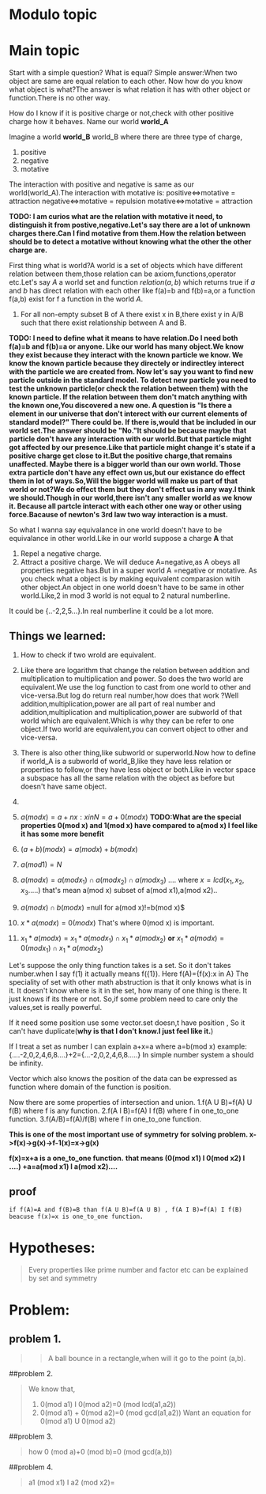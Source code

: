 # Modulo topic

# Main topic
Start with a simple question? What is equal?
Simple answer:When two object are same are equal relation to each other.
Now how do you know what  object is what?The answer is what relation it has with other object or function.There is no other way.

How do I know if it is positive charge or not,check with other positive charge how it behaves.
Name our world **world_A**

Imagine a world **world_B**
world_B where there are three type of charge,
1. positive
2. negative
3. motative

The interaction with positive and negative is same as our world(world_A).The interaction with motative is:
positive<=>motative = attraction
negative<=>motative = repulsion
motative<=>motative = attraction

**TODO: I am curios what are the relation with motative it need, to distinguish it from postive,negative.Let's say there are a lot of unknown charges there.Can I find motative from them.How the relation between should be to detect a motative without knowing what the other the other charge are.**


First thing what is world?A world is a set of objects which have different relation between them,those relation can be axiom,functions,operator etc.Let's say $A$ a world set and function $relation(a,b)$ which returns true if $a$ and $b$ has direct relation with each other like f(a)=b and f(b)=a,or a function f(a,b) exist for f a function in the world $A$.

1. For all non-empty subset B of A there exist x in B,there exist y in A/B such that there exist relationship between A and B.

**TODO: I need to define what it means to have relation.Do I need both f(a)=b and f(b)=a or anyone.
Like our world has many object.We know they exist because they interact with the known particle we know.
We know the known particle because they directely or indirectley interect with the particle we are created from.
Now let's say you want to find new particle outside in the standard model.
To detect new particle you need to test the unknown particle(or check the relation between them) with the known particle.
If the relation between them don't match anything with the known one,You discovered a new one.
A question is "Is there a element in our universe that don't interect with our current elements of standard model?"
There could be.
If there is,would that be included in our world set.The answer should be "No."It should be because maybe that particle don't have any interaction with our world.But that particle might got affected by our presence.Like that particle might change it's state if a positive charge get close to it.But the positive charge,that remains unaffected.
Maybe there is a bigger world than our own world. Those extra particle don't have any effect own us,but our existance do effect them in lot of ways.So,Will the bigger world will make us part of that world or not?We do effect them but they don't effect us in any way.I think we should.Though in our world,there isn't any smaller world as we know it.
Because all partcle interact with each other one way or other using force.Bacause of newton's 3rd law two way interaction is a must.**

So what I wanna say equivalance in one world doesn't have to be equivalance in other world.Like in our world suppose a charge **A** that
1. Repel a negative charge.
2. Attract a positive charge.
We will deduce A=negative,as A obeys all properties negative has.But in a super world A =negative or motative.
As you check what a object is by making equivalent comparasion witih other object.An object in one world doesn't have to be same in other  world.Like,2 in mod 3 world is not equal to 2 natural numberline.

It could be {..-2,2,5...}.In real numberline it could be a lot more.

## Things we learned:
1. How to check if two wrold are equivalent.
2. Like there are logarithm that change the relation between addition and multiplication to multiplication and power.
So does the two world are equivalent.We use the log function to cast from one world to other and vice-versa.But log do return real number,how does that work ?Well addition,multiplication,power are all part of real number and addition,multiplication and multiplication,power are subworld of that world which are equivalent.Which is why they can be refer to one object.If two world are  equivalent,you can convert object to other and vice-versa.
3. There is also other thing,like subworld or superworld.Now how to define if world_A is a subworld of world_B,like they have less relation or properties to follow,or they have less object or both.Like in vector space a subspace has all the same relation with the object as before but doesn't have same object.
4. 



1. $a(mod x)={a+nx: x in N}=a+0(mod x)$ **TODO:What are the special properties 0(mod x) and 1(mod x) have compared to  a(mod x)
I feel like it has some more benefit**

2. $(a+b)(mod x)=a(mod x)+b(mod x)$

3. $a(mod 1)=N$

4. $a(mod x)=a(mod x_1) \cap a(mod x_2) \cap a(mod x_3)$ .... where $x=lcd(x_1,x_2,x_3.....)$
that's mean a(mod x) subset of a(mod x1),a(mod x2)..

5. $a(mod x) \cap b(mod x)$ =null for a(mod x)!=b(mod x)$

6. $x*a(mod x)=0(mod x)$ That's where 0(mod x) is important.

7. $x_1*a(mod x)=x_1*a(mod x_1) \cap x_1*a(mod x_2)$ **or** $x_1*a(mod x)=0(mod x_1) \cap x_1*a(mod x_2)$

Let's suppose the only thing function takes is a set.
So it don't takes number.when I say f(1) it actually means f({1}).
Here f(A)={f(x):x in A}
The speciality of set with other math abstruction is that it only knows what is in it. It doesn't know 
where is it in the set, how many of one thing is there. It just knows if its there or not.
So,if some problem need to care only the values,set is really powerful.

If it need some position use some vector.set doesn,t have position ,
So it can't have duplicate(**why is that I don't know.I just feel like it.**)

If I treat a set as number I can explain 
a+x=a   where a=b(mod x)
example: {....-2,0,2,4,6,8....}+2={...-2,0,2,4,6,8.....}
In simple number system a should be infinity.
 
Vector which also knows the position of the data can be expressed as function where domain of the function is position.

Now there are some properties of intersection and union.
1.f(A U B)=f(A) U f(B) where f is any function.
2.f(A I B)=f(A) I f(B) where f in one_to_one function.
3.f(A/B)=f(A)/f(B)     where f in one_to_one function.

**This is one of the most important use of symmetry for solving problem.
x->f(x)->g(x)->f-1(x)=x->g(x)**

**f(x)=x+a is a one_to_one function.**
**that means (0(mod x1) I 0(mod x2) I ....) +a=a(mod x1) I a(mod x2)....**
## proof
	if f(A)=A and f(B)=B than f(A U B)=f(A U B) , f(A I B)=f(A) I f(B) 
	beacuse f(x)=x is one_to_one function.
# Hypotheses:
>Every properties like prime number and factor etc can be explained by set and symmetry



# Problem:
## problem 1.
>> A ball bounce in a rectangle,when will it go to the point (a,b).
>
##problem 2.
>We know that,
>1. 0(mod a1) I 0(mod a2)=0 (mod lcd(a1,a2))
>2. 0(mod a1) + 0(mod a2)=0 (mod gcd(a1,a2))
>Want an equation for 0(mod a1) U 0(mod a2)
>
##problem 3.
>how 0 (mod a)+0 (mod b)=0 (mod gcd(a,b))

##problem 4.
>a1 (mod x1) I a2 (mod x2)=


